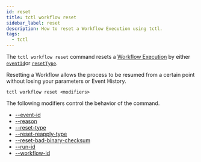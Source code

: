 ```yaml
---
id: reset
title: tctl workflow reset
sidebar_label: reset
description: How to reset a Workflow Execution using tctl.
tags:
  - tctl
---
```


The `tctl workflow reset` command resets a [Workflow Execution](/concepts/what-is-a-workflow-execution) by either [`eventId`](#eventid)or [`resetType`](#resettype).

Resetting a Workflow allows the process to be resumed from a certain point without losing your parameters or Event History.

`tctl workflow reset <modifiers>`

The following modifiers control the behavior of the command.

- [--event-id](/tctl/modifiers/event-id)
- [--reason](/tctl/modifiers/reason)
- [--reset-type](/tctl/modifiers/reset-type)
- [--reset-reapply-type](/tctl/modifiers/reset-reapply-type)
- [--reset-bad-binary-checksum](/tctl/modifiers/reset-bad-binary-checksum)
- [--run-id](/tctl/modifiers/run-id)
- [--workflow-id](/tctl/modifiers/workflow-id)
